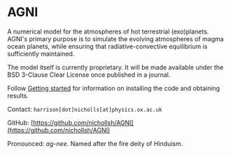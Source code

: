 # AGNI
A numerical model for the atmospheres of hot terrestrial (exo)planets. AGNI's
primary purpose is to simulate the evolving atmospheres of magma ocean planets, while
ensuring that radiative-convective equilibrium is sufficiently maintained.

The model itself is currently proprietary. It will be made available under the
BSD 3-Clause Clear License once published in a journal.

Follow [Getting started](@ref) for information on installing the code and
obtaining results.

Contact: `harrison[dot]nicholls[at]physics.ox.ac.uk`

GitHub: [https://github.com/nichollsh/AGNI](https://github.com/nichollsh/AGNI)

Pronounced: _ag-nee_. Named after the fire deity of Hinduism.

